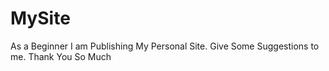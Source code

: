 # MySite
As a Beginner I am Publishing My Personal Site. Give Some Suggestions to me. Thank You So Much
